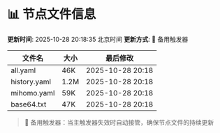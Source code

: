 # 📊 节点文件信息

**更新时间**: 2025-10-28 20:18:35 北京时间
**更新方式**: 🔄 备用触发器

| 文件名 | 大小 | 最后修改 |
|--------|------|----------|
| all.yaml | 46K | 2025-10-28 20:18 |
| history.yaml | 1.2M | 2025-10-28 20:18 |
| mihomo.yaml | 59K | 2025-10-28 20:18 |
| base64.txt | 47K | 2025-10-28 20:18 |

> 🔄 备用触发器：当主触发器失效时自动接管，确保节点文件的持续更新
